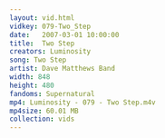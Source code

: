 ```yaml
---
layout: vid.html
vidkey: 079-Two_Step
date:   2007-03-01 10:00:00
title:  Two Step
creators: Luminosity
song: Two Step
artist: Dave Matthews Band
width: 848
height: 480
fandoms: Supernatural
mp4: Luminosity - 079 - Two Step.m4v
mp4size: 60.01 MB
collection: vids
---
```


  <div>
  
  </div>
  